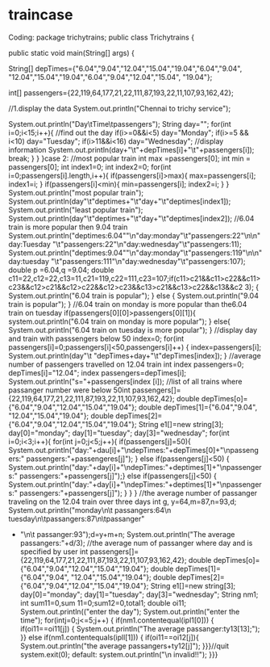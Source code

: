 # traincase
Coding:
package trichytrains;
public class Trichytrains {

 public static void main(String[] args) {
 
 String[] depTimes={"6.04","9.04","12.04","15.04","19.04","6.04","9.04",
 "12.04","15.04","19.04","6.04","9.04","12.04","15.04",
 "19.04"};
 
 int[] passengers={22,119,64,177,21,22,111,87,193,22,11,107,93,162,42};
 
 //1.display the data
 System.out.println("Chennai to trichy service");
 
 System.out.println("Day\tTime\tpassengers");
 String day="";
 for(int i=0;i<15;i++){
 //find out the day
 if(i>=0&&i<5)
 day="Monday";
 if(i>=5 && i<10)
 day="Tuesday";
 if(i>11&&i<16)
 day="Wednesday";
 //display information
 System.out.println(day+"\t"+depTimes[i]+"\t"+passengers[i]);
 break;
 }
 }
}case 2:
 //most popular train
 int max =passengers[0];
 int min = passengers[0];
 int index1=0;
 int index2=0;
for(int i=0;passengers[i].length,i++){
 if(passengers[i]>max){
 max=passengers[i];
 index1=i;
}
if(passengers[i]<min){
min=passengers[i];
index2=i;
}
}
System.out.println("most popular train");
System.out.println(day"\t"deptimes+"\t"day+"\t"deptimes[index1]);
System.out.println("least popular train");
System.out.println(day"\t"deptimes+"\t"day+"\t"deptimes[index2]);
//6.04 train is more popular then 9.04 train
System.out.println("deptimes:6.04""\n"day:monday"\t"passengers:22"\n\n"day:Tuesday
"\t"passengers:22"\n"day:wednesday"\t"passengers:11);
System.out.println("deptimes:9.04""\n"day:monday"\t"passengers:119"\n\n"day:tuesday
"\t"passengers:111"\n"day:wednesday"\t"passengers:107);
double p =6.04,q =9.04;
double c11=22,c12=22,c13=11,c21=119,c22=111,c23=107;if(c11>c21&&c11>c22&&c11>c23&&c12>c21&&c12>c22&&c12>c23&&c13>c21&&c13>c22&&c13&&c2
3);
{
System.out.println("6.04 train is popular");
}
else
{
System.out.println("9.04 train is popular");
}
//6.04 train on monday is more popular than the6.04 train on tuesday
if(passengers[0][0]>passengers[0][1]){
system.out.println("6.04 train on monday is more popular");
}
else{
System.out.println("6.04 train on tuesday is more popular");
} 
//display day and train with passsengers below 50
index=0;
for(int passengers[i]=0;passengers[i]<50,passengers[i]++)
{
index=passengers[i];
System.out.println(day"\t "depTimes+day+"\t"depTimes[index]);
}
//average number of passengers travelled on 12.04 train
int index passengers=0;
depTimes[i]="12.04";
index passengers=depTimes[i];
System.out.println("s="+passengers[index [i]);
//list of all trains where passanger number were below 50int passengers[]={22,119,64,177,21,22,111,87,193,22,11,107,93,162,42};
double depTimes[o]={"6.04","9.04","12.04","15.04","19.04"};
double depTimes[1]={"6.04","9.04", "12.04","15.04","19.04"};
double depTimes[2]={"6.04","9.04","12.04","15.04","19.04"};
String e1[]=new string[3];
day[0]="monday";
day[1]="tuesday";
day[3]="wednesday";
for(int i=0;i<3;i++){
for(int j=0;j<5;j++){
if(passengers[j]=50){
System.out.println("day:"+dau[i]+"\ndepTimes:"+depTimes[0]+"\npassengers:"
passengers:"+passengeres[j]");
}
else if(passengers[j]<50)
{
System.out.println("day:"+day[i]+"\ndepTimes:"+deptimes[1]+"\npassengers:"
passengers:"+passengers[j]");}
else if(passengers[j]<50)
{
System.out.println("day:"+day[i]+"\ndepTimes:"+deptimes[1]+"\npassengers:"
passengers:"+passengers[j]");
}
}
}
//the average number of passanger traveling on the 12.04 train over three days
int g, y=64,m=87,n=93,d;
System.out.println("monday\n\t passangers:64\n tuesday\n\tpassangers:87\n\tpassanger"
+ "\n\t passanger:93");d=y+m+n;
System.out.println("The average passangers:"+d/3);
//the average num of passanger where day and is specified by user
int passengers[]={22,119,64,177,21,22,111,87,193,22,11,107,93,162,42};
double depTimes[o]={"6.04","9.04","12.04","15.04","19.04"};
double depTimes[1]={"6.04","9.04", "12.04","15.04","19.04"};
double depTimes[2]={"6.04","9.04","12.04","15.04","19.04"};
String e1[]=new string[3];
day[0]="monday";
day[1]="tuesday";
day[3]="wednesday";
String nm1;
int sum11=0,sum 11=0;sum12=0,total1;
double oi11;
System.out.println(("enter the day");
System.out.println("enter the time");
for(intj=0;j<=5;j++)
{
if(nm1.contentequal(ipl1[0]))
{
if(oi11==oi11[j])
{
System.out.println("The average passanger:ty13[13];");
}}
else if(nm1.contentequals(ipll[1]))
{
if(oi11==oi12[j]){
System.out.println("the average passangers+ty12[j]");
}}}//quit
system.exit(0);
default:
system.out.println("\n invalid!!");
}}}

